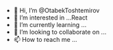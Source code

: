 - 👋 Hi, I’m @OtabekToshtemirov
- 👀 I’m interested in ...React
- 🌱 I’m currently learning ...
- 💞️ I’m looking to collaborate on ...
- 📫 How to reach me ...

<!---
OtabekToshtemirov/OtabekToshtemirov is a ✨ special ✨ repository because its `README.md` (this file) appears on your GitHub profile.
You can click the Preview link to take a look at your changes.
--->
